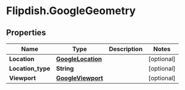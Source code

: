 # Flipdish.GoogleGeometry

## Properties
Name | Type | Description | Notes
------------ | ------------- | ------------- | -------------
**Location** | [**GoogleLocation**](GoogleLocation.md) |  | [optional] 
**Location_type** | **String** |  | [optional] 
**Viewport** | [**GoogleViewport**](GoogleViewport.md) |  | [optional] 


